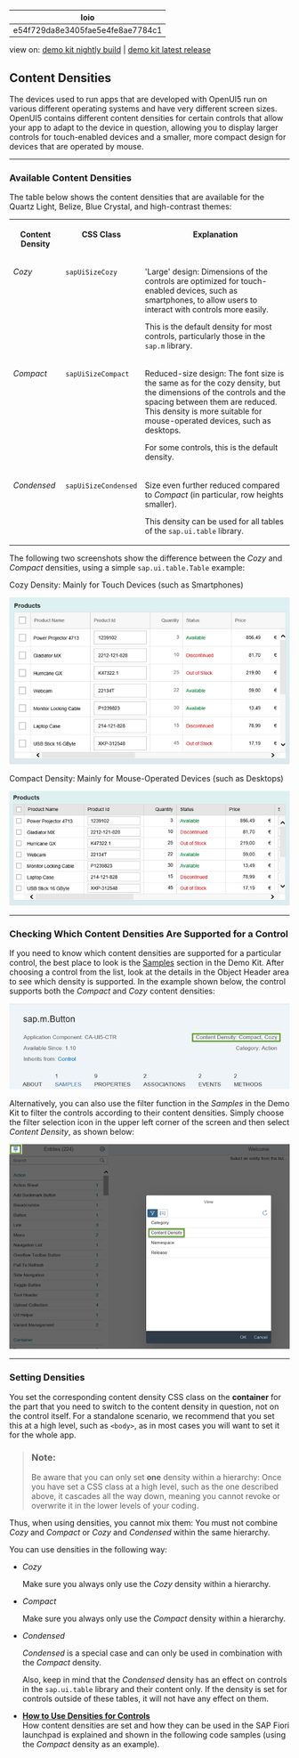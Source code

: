 <!-- loioe54f729da8e3405fae5e4fe8ae7784c1 -->

| loio |
| -----|
| e54f729da8e3405fae5e4fe8ae7784c1 |

<div id="loio">

view on: [demo kit nightly build](https://openui5nightly.hana.ondemand.com/#/topic/e54f729da8e3405fae5e4fe8ae7784c1) | [demo kit latest release](https://openui5.hana.ondemand.com/#/topic/e54f729da8e3405fae5e4fe8ae7784c1)</div>

## Content Densities

The devices used to run apps that are developed with OpenUI5 run on various different operating systems and have very different screen sizes. OpenUI5 contains different content densities for certain controls that allow your app to adapt to the device in question, allowing you to display larger controls for touch-enabled devices and a smaller, more compact design for devices that are operated by mouse.

***

### Available Content Densities

The table below shows the content densities that are available for the Quartz Light, Belize, Blue Crystal, and high-contrast themes:


<table>
<tr>
<th valign="top">

Content Density



</th>
<th valign="top">

CSS Class



</th>
<th valign="top">

Explanation



</th>
</tr>
<tr>
<td valign="top">

 *Cozy* 



</td>
<td valign="top">

 `sapUiSizeCozy` 



</td>
<td valign="top">

'Large' design: Dimensions of the controls are optimized for touch-enabled devices, such as smartphones, to allow users to interact with controls more easily.

This is the default density for most controls, particularly those in the `sap.m` library.



</td>
</tr>
<tr>
<td valign="top">

 *Compact* 



</td>
<td valign="top">

 `sapUiSizeCompact` 



</td>
<td valign="top">

Reduced-size design: The font size is the same as for the cozy density, but the dimensions of the controls and the spacing between them are reduced. This density is more suitable for mouse-operated devices, such as desktops.

For some controls, this is the default density.



</td>
</tr>
<tr>
<td valign="top">

 *Condensed* 



</td>
<td valign="top">

 `sapUiSizeCondensed` 



</td>
<td valign="top">

Size even further reduced compared to *Compact* \(in particular, row heights smaller\).

This density can be used for all tables of the `sap.ui.table` library.



</td>
</tr>
</table>

The following two screenshots show the difference between the *Cozy* and *Compact* densities, using a simple `sap.ui.table.Table` example:

   
  
<a name="loioe54f729da8e3405fae5e4fe8ae7784c1__fig_axn_2v3_ns"/>Cozy Density: Mainly for Touch Devices \(such as Smartphones\)

 ![](images/loioc9c8ffa0b9cf4f4d91987b49693e8f75_LowRes.png "Cozy Density: Mainly for Touch Devices (such as Smartphones)") 

   
  
<a name="loioe54f729da8e3405fae5e4fe8ae7784c1__fig_hyw_2v3_ns"/>Compact Density: Mainly for Mouse-Operated Devices \(such as Desktops\)

 ![](images/loio644ff9d3949e4f1895d4aadf2b107558_LowRes.png "Compact Density: Mainly for Mouse-Operated Devices (such as Desktops)") 

***

### Checking Which Content Densities Are Supported for a Control

If you need to know which content densities are supported for a particular control, the best place to look is the [Samples](https://openui5.hana.ondemand.com/explored.html) section in the Demo Kit. After choosing a control from the list, look at the details in the Object Header area to see which density is supported. In the example shown below, the control supports both the *Compact* and *Cozy* content densities:

 ![](images/loiobc564fc273134d5db475b08c937acef8_LowRes.png) 

Alternatively, you can also use the filter function in the *Samples* in the Demo Kit to filter the controls according to their content densities. Simply choose the filter selection icon in the upper left corner of the screen and then select *Content Density*, as shown below:

 ![](images/loio18e87a860e0c426c894432634d81af22_LowRes.png) 

***

### Setting Densities

You set the corresponding content density CSS class on the **container** for the part that you need to switch to the content density in question, not on the control itself. For a standalone scenario, we recommend that you set this at a high level, such as `<body>`, as in most cases you will want to set it for the whole app.

> ### Note:  
> Be aware that you can only set **one** density within a hierarchy: Once you have set a CSS class at a high level, such as the one described above, it cascades all the way down, meaning you cannot revoke or overwrite it in the lower levels of your coding.

Thus, when using densities, you cannot mix them: You must not combine *Cozy* and *Compact* or *Cozy* and *Condensed* within the same hierarchy.

You can use densities in the following way:

-   *Cozy*

    Make sure you always only use the *Cozy* density within a hierarchy.

-   *Compact*

    Make sure you always only use the *Compact* density within a hierarchy.

-   *Condensed*

     *Condensed* is a special case and can only be used in combination with the *Compact* density.

    Also, keep in mind that the *Condensed* density has an effect on controls in the `sap.ui.table` library and their content only. If the density is set for controls outside of these tables, it will not have any effect on them.


-   **[How to Use Densities for Controls](How_to_Use_Densities_for_Controls_13e6f3b.md "How content densities are set and how they can be used in the SAP Fiori launchpad is
		explained and shown in the following code samples (using the Compact
		density as an example).")**  
How content densities are set and how they can be used in the SAP Fiori launchpad is explained and shown in the following code samples \(using the *Compact* density as an example\).

